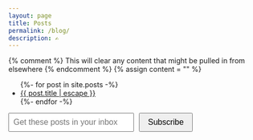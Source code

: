 ```yaml
---
layout: page
title: Posts
permalink: /blog/
description: ✍
---
```


{% comment %}
This will clear any content that might be pulled in from elsewhere
{% endcomment %}
{% assign content = "" %}

<ul class="post-list">
  {%- for post in site.posts -%}
  <li>
    <a class="post-link" href="{{ post.url | relative_url }}">{{ post.title | escape }}</a>
  </li>
  {%- endfor -%}
</ul>

<div id="mc_embed_signup">
    <form action="https://berens.us17.list-manage.com/subscribe/post?u=488257f22066b5de5ab8818a3&amp;id=feebd26a5e&amp;f_id=000b15e1f0" method="post" id="mc-embedded-subscribe-form" name="mc-embedded-subscribe-form" class="validate" target="_self" novalidate="">
        <div id="mc_embed_signup_scroll" style="display: flex; align-items: center;">
            <div class="mc-field-group" style="margin-right: 10px; flex-grow: 0;">
                <input type="email" name="EMAIL" class="required email" id="mce-EMAIL" required="" value="" placeholder="Get these posts in your inbox" style="width: 250px; min-width: 120px; max-width: 100%; padding: 8px; font-size: 16px;">
            </div>
            <div aria-hidden="true" style="position: absolute; left: -5000px;">
                <input type="text" name="b_488257f22066b5de5ab8818a3_feebd26a5e" tabindex="-1" value="">
            </div>
            <div class="clear foot">
                <input type="submit" name="subscribe" id="mc-embedded-subscribe" class="button" value="Subscribe" style="padding: 8px 16px; font-size: 16px;">
            </div>
        </div>
    </form>
</div>